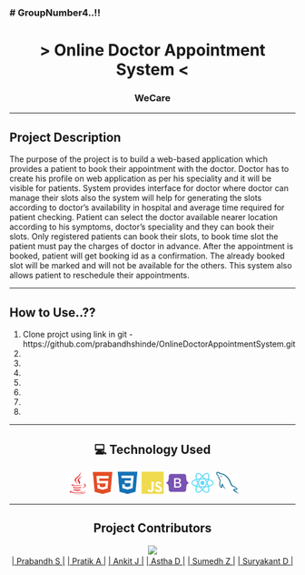 <h3># GroupNumber4..!!</h3>

<h1 align="center"> > Online Doctor Appointment System < </h1>
<h3 align="center"> WeCare </h3>
<hr>
<h2>Project Description</h2>
<p>The purpose of the project is to build a web-based application which provides a patient to book their appointment with the doctor. Doctor has to create his profile on web application as per his speciality and it will be visible for patients. System provides interface for doctor where doctor can manage their slots also the system will help for generating the slots according to doctor’s availability in hospital and average time required for patient checking. Patient can select the doctor available nearer location according to his symptoms, doctor’s speciality and they can book their slots. Only registered patients can book their slots, to book time slot the patient must pay the charges of doctor in advance. After the appointment is booked, patient will get booking id as a confirmation. The already booked slot will be marked and will not be available for the others. This system also allows patient to reschedule their appointments.
</p>
<hr>
<h2>How to Use..??</h2>
<ol>
	<li>Clone projct using link in git - https://github.com/prabandhshinde/OnlineDoctorAppointmentSystem.git</li>
	<li></li>
	<li></li>
	<li></li>
	<li></li>
	<li></li>
	<li></li>
	<li></li>
</ol>


<hr>
<h2 align="center"> 💻 Technology Used </h2>
<p align="center">
 
<img height="40" src="https://github.com/devicons/devicon/blob/master/icons/java/java-plain.svg">
<img height="40" src="https://github.com/devicons/devicon/blob/master/icons/html5/html5-plain.svg">
<img height="40" src="https://github.com/devicons/devicon/blob/master/icons/css3/css3-plain.svg">
<img height="40" src="https://github.com/devicons/devicon/blob/master/icons/javascript/javascript-plain.svg">
<img height="40" src="https://github.com/devicons/devicon/blob/master/icons/bootstrap/bootstrap-plain.svg">
<img height="40" src="https://github.com/devicons/devicon/blob/master/icons/react/react-original.svg">
<img height="40" src="https://github.com/devicons/devicon/blob/master/icons/mysql/mysql-plain.svg">
</p>
 <hr>
 
<h2 align="center"> Project Contributors </h2>
<div align="center">
	<img src="https://contributors-img.web.app/image?repo=prabandhshinde/OnlineDoctorAppointmentSystem" />
<div>
<div align="center">
	<i class="bx bx-chevron-right"></i> <a href="https://github.com/prabandhshinde">| Prabandh S |</a>
	<i class="bx bx-chevron-right"></i> <a href="https://github.com/alhatpratik">| Pratik A |</a>
	<i class="bx bx-chevron-right"></i> <a href="https://github.com/ankitjadhav0609">| Ankit J |</a>
<i class="bx bx-chevron-right"></i> <a href="https://github.com/AsthaDubey17">| Astha D |</a>
<i class="bx bx-chevron-right"></i> <a href="https://github.com/sumedhzende19">| Sumedh Z |</a>
<i class="bx bx-chevron-right"></i> <a href="https://github.com/suryakantdhumale">| Suryakant D |</a>
</div> 
